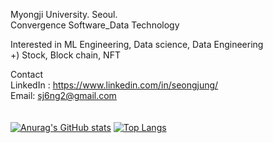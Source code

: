Myongji University. Seoul. <br />
Convergence Software_Data Technology <br />

Interested in ML Engineering, Data science, Data Engineering<br />
+) Stock, Block chain, NFT <br />

Contact <br />
LinkedIn : https://www.linkedin.com/in/seongjung/ <br />
Email: sj6ng2@gmail.com <br />
<br />
<br />
[![Anurag's GitHub stats](https://github-readme-stats.vercel.app/api?username=wnd180&count_private=true&show_icons=true)](https://github.com/anuraghazra/github-readme-stats)
[![Top Langs](https://github-readme-stats.vercel.app/api/top-langs/?username=wnd180&layout=compact&langs_count=6)](https://github.com/anuraghazra/github-readme-stats)
